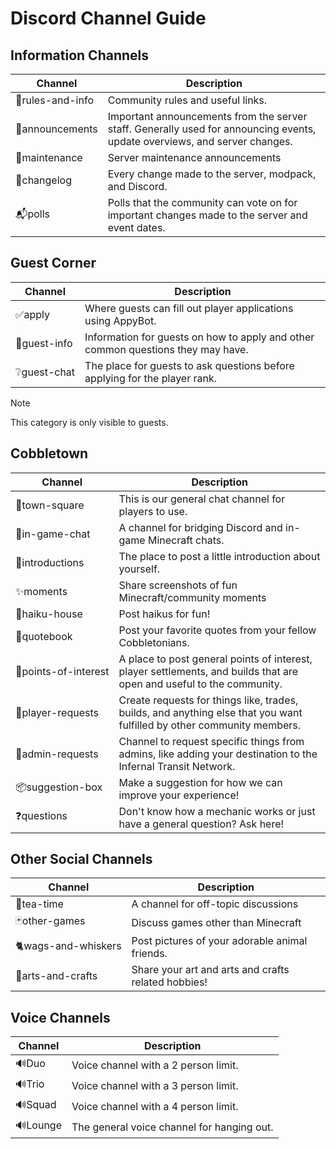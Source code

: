 # Discord Channel Guide

## Information Channels
| Channel                       | Description                                                                                                                |
|-------------------------------|----------------------------------------------------------------------------------------------------------------------------|
| <nobr>📑rules-and-info</nobr> | Community rules and useful links.                                                                                          |
| <nobr>🔔announcements</nobr>  | Important announcements from the server staff. Generally used for announcing events, update overviews, and server changes. |
| <nobr>🚧maintenance</nobr>    | Server maintenance announcements                                                                                           |
| <nobr>📕changelog</nobr>      | Every change made to the server, modpack, and Discord.                                                                     |
| <nobr>📬polls</nobr>          | Polls that the community can vote on for important changes made to the server and event dates.                             |

## Guest Corner
| Channel                   | Description                                                                      |
|---------------------------|----------------------------------------------------------------------------------|
| <nobr>✅apply</nobr>       | Where guests can fill out player applications using AppyBot.                     |
| <nobr>🔰guest-info</nobr> | Information for guests on how to apply and other common questions they may have. |
| <nobr>❔guest-chat</nobr>  | The place for guests to ask questions before applying for the player rank.       |

> [!NOTE]
> This category is only visible to guests.

## Cobbletown
| Channel                           | Description                                                                                                            |
|-----------------------------------|------------------------------------------------------------------------------------------------------------------------|
| <nobr>💬town-square</nobr>        | This is our general chat channel for players to use.                                                                   |
| <nobr>🎉in-game-chat</nobr>       | A channel for bridging Discord and in-game Minecraft chats.                                                            |
| <nobr>👋introductions</nobr>      | The place to post a little introduction about yourself.                                                                |
| <nobr>✨moments</nobr>             | Share screenshots of fun Minecraft/community moments                                                                   |
| <nobr>🌸haiku-house</nobr>        | Post haikus for fun!                                                                                                   |
| <nobr>📖quotebook</nobr>          | Post your favorite quotes from your fellow Cobbletonians.                                                              |
| <nobr>📍points-of-interest</nobr> | A place to post general points of interest, player settlements, and builds that are open and useful to the community.  |
| <nobr>📜player-requests</nobr>    | Create requests for things like, trades, builds, and anything else that you want fulfilled by other community members. |
| <nobr>🎀admin-requests</nobr>     | Channel to request specific things from admins, like adding your destination to the Infernal Transit Network.          |
| <nobr>📦suggestion-box</nobr>     | Make a suggestion for how we can improve your experience!                                                              |
| <nobr>❓questions</nobr>           | Don't know how a mechanic works or just have a general question? Ask here!                                             |

## Other Social Channels
| Channel                          | Description                                         |
|----------------------------------|-----------------------------------------------------|
| <nobr>🧋tea-time</nobr>          | A channel for off-topic discussions                 |
| <nobr>🃏other-games</nobr>       | Discuss games other than Minecraft                  |
| <nobr>🐈wags-and-whiskers</nobr> | Post pictures of your adorable animal friends.      |
| <nobr>🎨arts-and-crafts</nobr>   | Share your art and arts and crafts related hobbies! |

## Voice Channels
| Channel               | Description                                |
|-----------------------|--------------------------------------------|
| <nobr>🔊Duo</nobr>    | Voice channel with a 2 person limit.       |
| <nobr>🔊Trio</nobr>   | Voice channel with a 3 person limit.       |
| <nobr>🔊Squad</nobr>  | Voice channel with a 4 person limit.       |
| <nobr>🔊Lounge</nobr> | The general voice channel for hanging out. |